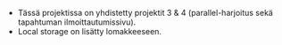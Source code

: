 - Tässä projektissa on yhdistetty projektit 3 & 4 (parallel-harjoitus sekä tapahtuman ilmoittautumissivu).
- Local storage on lisätty lomakkeeseen.

